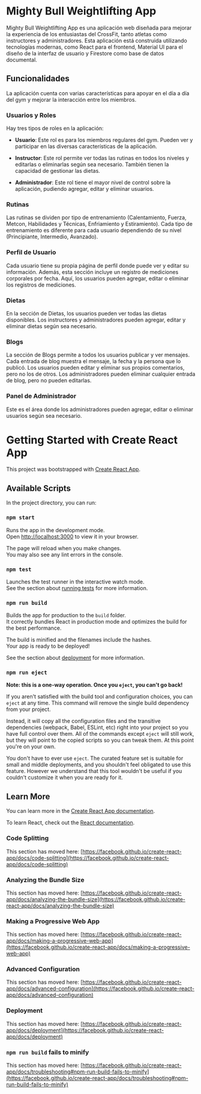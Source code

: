 # Mighty Bull Weightlifting App

Mighty Bull Weightlifting App es una aplicación web diseñada para mejorar la experiencia de los entusiastas del CrossFit, tanto atletas como instructores y administradores. Esta aplicación está construida utilizando tecnologías modernas, como React para el frontend, Material UI para el diseño de la interfaz de usuario y Firestore como base de datos documental.

## Funcionalidades

La aplicación cuenta con varias características para apoyar en el día a día del gym y mejorar la interacción entre los miembros.

### Usuarios y Roles

Hay tres tipos de roles en la aplicación:

- **Usuario**: Este rol es para los miembros regulares del gym. Pueden ver y participar en las diversas características de la aplicación.

- **Instructor**: Este rol permite ver todas las rutinas en todos los niveles y editarlas o eliminarlas según sea necesario. También tienen la capacidad de gestionar las dietas.

- **Administrador**: Este rol tiene el mayor nivel de control sobre la aplicación, pudiendo agregar, editar y eliminar usuarios.

### Rutinas

Las rutinas se dividen por tipo de entrenamiento (Calentamiento, Fuerza, Metcon, Habilidades y Técnicas, Enfriamiento y Estiramiento). Cada tipo de entrenamiento es diferente para cada usuario dependiendo de su nivel (Principiante, Intermedio, Avanzado).

### Perfil de Usuario

Cada usuario tiene su propia página de perfil donde puede ver y editar su información. Además, esta sección incluye un registro de mediciones corporales por fecha. Aquí, los usuarios pueden agregar, editar o eliminar los registros de mediciones.

### Dietas

En la sección de Dietas, los usuarios pueden ver todas las dietas disponibles. Los instructores y administradores pueden agregar, editar y eliminar dietas según sea necesario.

### Blogs

La sección de Blogs permite a todos los usuarios publicar y ver mensajes. Cada entrada de blog muestra el mensaje, la fecha y la persona que lo publicó. Los usuarios pueden editar y eliminar sus propios comentarios, pero no los de otros. Los administradores pueden eliminar cualquier entrada de blog, pero no pueden editarlas.

### Panel de Administrador

Este es el área donde los administradores pueden agregar, editar o eliminar usuarios según sea necesario.

# Getting Started with Create React App

This project was bootstrapped with [Create React App](https://github.com/facebook/create-react-app).

## Available Scripts

In the project directory, you can run:

### `npm start`

Runs the app in the development mode.\
Open [http://localhost:3000](http://localhost:3000) to view it in your browser.

The page will reload when you make changes.\
You may also see any lint errors in the console.

### `npm test`

Launches the test runner in the interactive watch mode.\
See the section about [running tests](https://facebook.github.io/create-react-app/docs/running-tests) for more information.

### `npm run build`

Builds the app for production to the `build` folder.\
It correctly bundles React in production mode and optimizes the build for the best performance.

The build is minified and the filenames include the hashes.\
Your app is ready to be deployed!

See the section about [deployment](https://facebook.github.io/create-react-app/docs/deployment) for more information.

### `npm run eject`

**Note: this is a one-way operation. Once you `eject`, you can't go back!**

If you aren't satisfied with the build tool and configuration choices, you can `eject` at any time. This command will remove the single build dependency from your project.

Instead, it will copy all the configuration files and the transitive dependencies (webpack, Babel, ESLint, etc) right into your project so you have full control over them. All of the commands except `eject` will still work, but they will point to the copied scripts so you can tweak them. At this point you're on your own.

You don't have to ever use `eject`. The curated feature set is suitable for small and middle deployments, and you shouldn't feel obligated to use this feature. However we understand that this tool wouldn't be useful if you couldn't customize it when you are ready for it.

## Learn More

You can learn more in the [Create React App documentation](https://facebook.github.io/create-react-app/docs/getting-started).

To learn React, check out the [React documentation](https://reactjs.org/).

### Code Splitting

This section has moved here: [https://facebook.github.io/create-react-app/docs/code-splitting](https://facebook.github.io/create-react-app/docs/code-splitting)

### Analyzing the Bundle Size

This section has moved here: [https://facebook.github.io/create-react-app/docs/analyzing-the-bundle-size](https://facebook.github.io/create-react-app/docs/analyzing-the-bundle-size)

### Making a Progressive Web App

This section has moved here: [https://facebook.github.io/create-react-app/docs/making-a-progressive-web-app](https://facebook.github.io/create-react-app/docs/making-a-progressive-web-app)

### Advanced Configuration

This section has moved here: [https://facebook.github.io/create-react-app/docs/advanced-configuration](https://facebook.github.io/create-react-app/docs/advanced-configuration)

### Deployment

This section has moved here: [https://facebook.github.io/create-react-app/docs/deployment](https://facebook.github.io/create-react-app/docs/deployment)

### `npm run build` fails to minify

This section has moved here: [https://facebook.github.io/create-react-app/docs/troubleshooting#npm-run-build-fails-to-minify](https://facebook.github.io/create-react-app/docs/troubleshooting#npm-run-build-fails-to-minify)
